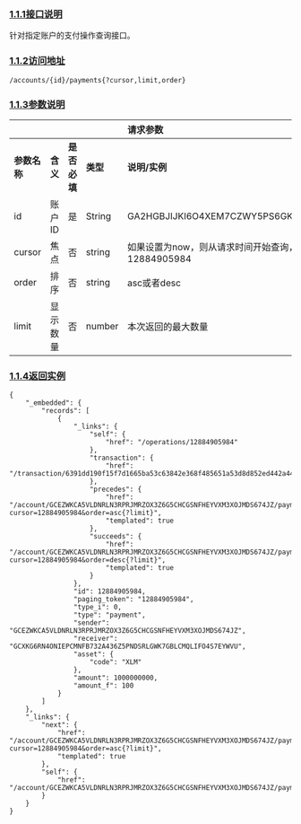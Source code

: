 ### [1.1.1接口说明](https://www.gitbook.com/book/wilsonhua/nbile-api/edit#)

针对指定账户的支付操作查询接口。

### [1.1.2访问地址](https://www.gitbook.com/book/wilsonhua/nbile-api/edit#)

```
/accounts/{id}/payments{?cursor,limit,order}
```

### [1.1.3参数说明](https://www.gitbook.com/book/wilsonhua/nbile-api/edit#)

|   |   |   |   | **请求参数** |
| :--- | :--- | :--- | :--- | :--- |
| **参数名称** | **含义** | **是否必填** | **类型** | **说明/实例** |
| id | 账户ID | 是 | String | GA2HGBJIJKI6O4XEM7CZWY5PS6GKSXL6D34ERAJYQSPYA6X6AI7HYW36 |
| cursor | 焦点 | 否 | string | 如果设置为now，则从请求时间开始查询，否则从设置的时间点开始查询，例如：12884905984 |
| order | 排序 | 否 | string | asc或者desc |
| limit | 显示数量 | 否 | number | 本次返回的最大数量 |

  


### [1.1.4返回实例](https://www.gitbook.com/book/wilsonhua/nbile-api/edit#)

```
{
    "_embedded": {
        "records": [
            {
                "_links": {
                    "self": {
                        "href": "/operations/12884905984"
                    },
                    "transaction": {
                        "href": "/transaction/6391dd190f15f7d1665ba53c63842e368f485651a53d8d852ed442a446d1c69a"
                    },
                    "precedes": {
                        "href": "/account/GCEZWKCA5VLDNRLN3RPRJMRZOX3Z6G5CHCGSNFHEYVXM3XOJMDS674JZ/payments?cursor=12884905984&order=asc{?limit}",
                        "templated": true
                    },
                    "succeeds": {
                        "href": "/account/GCEZWKCA5VLDNRLN3RPRJMRZOX3Z6G5CHCGSNFHEYVXM3XOJMDS674JZ/payments?cursor=12884905984&order=desc{?limit}",
                        "templated": true
                    }
                },
                "id": 12884905984,
                "paging_token": "12884905984",
                "type_i": 0,
                "type": "payment",
                "sender": "GCEZWKCA5VLDNRLN3RPRJMRZOX3Z6G5CHCGSNFHEYVXM3XOJMDS674JZ",
                "receiver": "GCXKG6RN4ONIEPCMNFB732A436Z5PNDSRLGWK7GBLCMQLIFO4S7EYWVU",
                "asset": {
                    "code": "XLM"
                },
                "amount": 1000000000,
                "amount_f": 100
            }
        ]
    },
    "_links": {
        "next": {
            "href": "/account/GCEZWKCA5VLDNRLN3RPRJMRZOX3Z6G5CHCGSNFHEYVXM3XOJMDS674JZ/payments?cursor=12884905984&order=asc{?limit}",
            "templated": true
        },
        "self": {
            "href": "/account/GCEZWKCA5VLDNRLN3RPRJMRZOX3Z6G5CHCGSNFHEYVXM3XOJMDS674JZ/payments"
        }
    }
}
```




